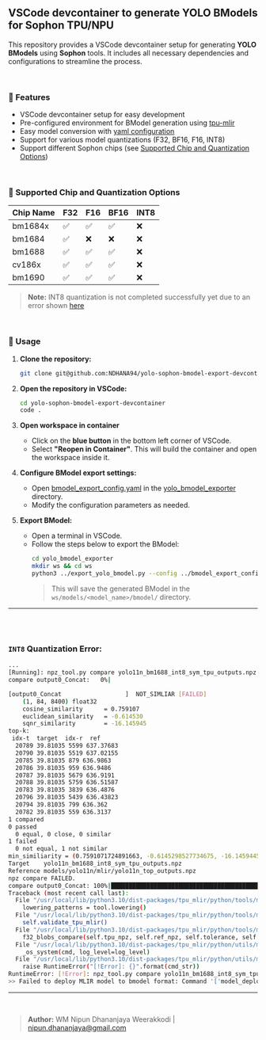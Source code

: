 ## VSCode devcontainer to generate YOLO BModels for Sophon TPU/NPU 

This repository provides a VSCode devcontainer setup for generating **YOLO BModels** using **Sophon** tools. It includes all necessary dependencies and configurations to streamline the process.

</br>

### 🔷 Features
- VSCode devcontainer setup for easy development
- Pre-configured environment for BModel generation using [tpu-mlir](https://github.com/sophgo/tpu-mlir.git)
- Easy model conversion with [yaml configuration](yolo_bmodel_exporter/bmodel_export_config.yaml)
- Support for various model quantizations (F32, BF16, F16, INT8)
- Support different Sophon chips (see [Supported Chip and Quantization Options](#🔷-supported-chip-and-quantization-options))

</br>

### 🔷 Supported Chip and Quantization Options

| Chip Name | F32 | F16 | BF16 | INT8 |
|-----------|-----|-----|------|------|
| bm1684x   | ✅  | ✅  | ✅   | ❌   |
| bm1684    | ✅  | ❌  | ❌   | ❌   |
| bm1688    | ✅  | ✅  | ✅   | ❌   |
| cv186x    | ✅  | ✅  | ✅   | ❌   |
| bm1690    | ✅  | ✅  | ✅   | ❌   |

> **Note:** INT8 quantization is not completed successfully yet due to an error shown [here](#int8-quantization-error)

</br>

### 🔷 Usage

1. **Clone the repository:**
    ```bash
    git clone git@github.com:NDHANA94/yolo-sophon-bmodel-export-devcontainer.git  
    ```

2. **Open the repository in VSCode:**
    ```bash
    cd yolo-sophon-bmodel-export-devcontainer
    code .
    ```
3. **Open workspace in container**
    - Click on the **blue button** in the bottom left corner of VSCode.
    - Select **"Reopen in Container"**. This will build the container and open the workspace inside it.

4. **Configure BModel export settings:**
    - Open [bmodel_export_config.yaml](yolo_bmodel_exporter/bmodel_export_config.yaml) in the [yolo_bmodel_exporter](file://yolo_bmodel_exporter/) directory.
    - Modify the configuration parameters as needed.

5. **Export BModel:**
    - Open a terminal in VSCode.
    - Follow the steps below to export the BModel:
      ```bash
      cd yolo_bmodel_exporter
      mkdir ws && cd ws
      python3 ../export_yolo_bmodel.py --config ../bmodel_export_config.yaml 
      ```
      > This will save the generated BModel in the `ws/models/<model_name>/bmodel/` directory.



---

</br></br>

### `INT8` Quantization Error:

```bash
...
[Running]: npz_tool.py compare yolo11n_bm1688_int8_sym_tpu_outputs.npz models/yolo11n/mlir/yolo11n_top_outputs.npz --tolerance 0.8,0.5 --except - -vv
compare output0_Concat:   0%|                                                                                                                      | 0/1 [00:00<?, ?it/s]

[output0_Concat                  ]  NOT_SIMLIAR [FAILED]
    (1, 84, 8400) float32 
    cosine_similarity      = 0.759107
    euclidean_similarity   = -0.614530
    sqnr_similarity        = -16.145945
top-k:
 idx-t  target  idx-r  ref
  20789 39.81035 5599 637.37683
  20790 39.81035 5519 637.02155
  20785 39.81035 879 636.9863
  20786 39.81035 959 636.9486
  20787 39.81035 5679 636.9191
  20788 39.81035 5759 636.51587
  20783 39.81035 3839 636.4876
  20796 39.81035 5439 636.43823
  20794 39.81035 799 636.362
  20782 39.81035 559 636.3137
1 compared
0 passed
  0 equal, 0 close, 0 similar
1 failed
  0 not equal, 1 not similar
min_similiarity = (0.7591071724891663, -0.6145298527734675, -16.145944595336914)
Target    yolo11n_bm1688_int8_sym_tpu_outputs.npz
Reference models/yolo11n/mlir/yolo11n_top_outputs.npz
npz compare FAILED.
compare output0_Concat: 100%|██████████████████████████████████████████████████████████████████████████████████████████████████████████████| 1/1 [00:00<00:00,  6.52it/s]
Traceback (most recent call last):
  File "/usr/local/lib/python3.10/dist-packages/tpu_mlir/python/tools/model_deploy.py", line 570, in <module>
    lowering_patterns = tool.lowering()
  File "/usr/local/lib/python3.10/dist-packages/tpu_mlir/python/tools/model_deploy.py", line 228, in lowering
    self.validate_tpu_mlir()
  File "/usr/local/lib/python3.10/dist-packages/tpu_mlir/python/tools/model_deploy.py", line 336, in validate_tpu_mlir
    f32_blobs_compare(self.tpu_npz, self.ref_npz, self.tolerance, self.excepts, fuzzy_match=self.fazzy_match)
  File "/usr/local/lib/python3.10/dist-packages/tpu_mlir/python/utils/mlir_shell.py", line 1028, in f32_blobs_compare
    _os_system(cmd, log_level=log_level)
  File "/usr/local/lib/python3.10/dist-packages/tpu_mlir/python/utils/mlir_shell.py", line 419, in _os_system
    raise RuntimeError("[!Error]: {}".format(cmd_str))
RuntimeError: [!Error]: npz_tool.py compare yolo11n_bm1688_int8_sym_tpu_outputs.npz models/yolo11n/mlir/yolo11n_top_outputs.npz --tolerance 0.8,0.5 --except - -vv
>> Failed to deploy MLIR model to bmodel format: Command '['model_deploy', '--mlir', 'models/yolo11n/mlir/yolo11n.mlir', '--quantize', 'INT8', '--calibration_table', 'yolo11n_cali_table', '--processor', 'bm1688', '--test_input', 'yolo11n_in_f32.npz', '--test_reference', 'models/yolo11n/mlir/yolo11n_top_outputs.npz', '--model', 'models/yolo11n/bmodel/yolo11n_bm1684x_int8.bmodel']' returned non-zero exit status 1.
```

---

</br>

> **Author:** WM Nipun Dhananjaya Weerakkodi  | [nipun.dhananjaya@gmail.com](mailto:nipun.dhananjaya@gmail.com)
